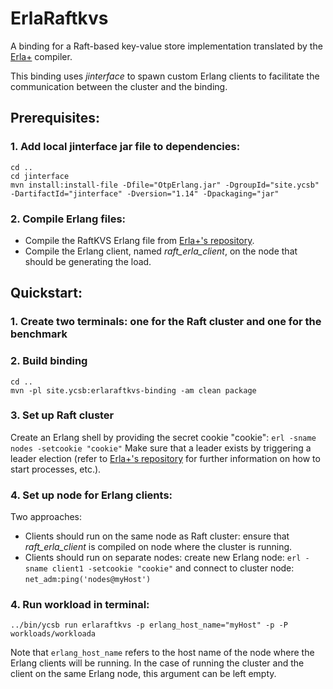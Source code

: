 # ErlaRaftkvs
A binding for a Raft-based key-value store implementation translated by the [Erla+](https://github.com/mmhristov/Erlaplus/) compiler.

This binding uses _jinterface_ to spawn custom Erlang clients to facilitate the communication between the cluster and the binding.

## Prerequisites:
### 1. Add local jinterface jar file to dependencies:
```
cd ..
cd jinterface
mvn install:install-file -Dfile="OtpErlang.jar" -DgroupId="site.ycsb" -DartifactId="jinterface" -Dversion="1.14" -Dpackaging="jar"
```
### 2. Compile Erlang files:
- Compile the RaftKVS Erlang file from [Erla+'s repository](https://github.com/mmhristov/Erlaplus/tree/master/Examples/RaftKVS).
- Compile the Erlang client, named _raft_erla_client_, on the node that should be generating the load.

## Quickstart:

### 1. Create two terminals: one for the Raft cluster and one for the benchmark

### 2. Build binding
```
cd ..
mvn -pl site.ycsb:erlaraftkvs-binding -am clean package
```

### 3. Set up Raft cluster
Create an Erlang shell by providing the secret cookie "cookie":
```erl -sname nodes -setcookie "cookie"```
Make sure that a leader exists by triggering a leader election (refer to [Erla+'s repository](https://github.com/mmhristov/Erlaplus/)
for further information on how to start processes, etc.).

### 4. Set up node for Erlang clients:
Two approaches:
- Clients should run on the same node as Raft cluster: ensure that _raft_erla_client_ is compiled on node where the cluster is running.
- Clients should run on separate nodes: create new Erlang node: ```erl -sname client1 -setcookie "cookie"``` and connect to cluster node: ```net_adm:ping('nodes@myHost')```

### 4. Run workload in terminal:
```
../bin/ycsb run erlaraftkvs -p erlang_host_name="myHost" -p -P workloads/workloada
```
Note that ```erlang_host_name``` refers to the host name of the node where the Erlang clients will be running.
In the case of running the cluster and the client on the same Erlang node, this argument can be left empty.